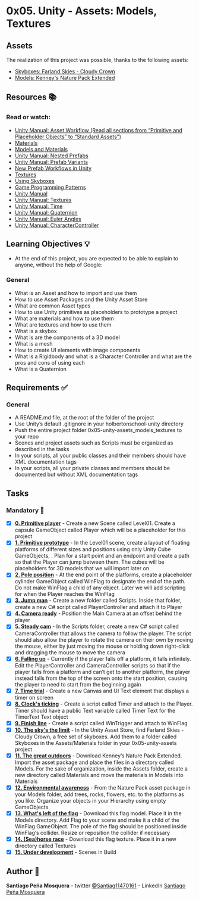 # 0x05. Unity - Assets: Models, Textures
## Assets
The realization of this project was possible, thanks to the following assets:
* [Skyboxes: Farland Skies - Cloudy Crown](https://assetstore.unity.com/packages/2d/textures-materials/sky/farland-skies-cloudy-crown-60004)
* [Models: Kenney's Nature Pack Extended](https://intranet.hbtn.io/rltoken/BYHZEB1i-sI1-GsnUpatbw)
## Resources :books:
### Read or watch:

* [Unity Manual: Asset Workflow (Read all sections from “Primitive and Placeholder Objects” to “Standard Assets”)]()
* [Materials]()
* [Models and Materials]()
* [Unity Manual: Nested Prefabs]()
* [Unity Manual: Prefab Variants]()
* [New Prefab Workflows in Unity]()
* [Textures]()
* [Using Skyboxes]()
* [Game Programming Patterns]()
* [Unity Manual]()
* [Unity Manual: Textures]()
* [Unity Manual: Time]()
* [Unity Manual: Quaternion]()
* [Unity Manual: Euler Angles]()
* [Unity Manual: CharacterController]()
## Learning Objectives :bulb:
* At the end of this project, you are expected to be able to explain to anyone, without the help of Google:

### General
* What is an Asset and how to import and use them
* How to use Asset Packages and the Unity Asset Store
* What are common Asset types
* How to use Unity primitives as placeholders to prototype a project
* What are materials and how to use them
* What are textures and how to use them
* What is a skybox
* What is are the components of a 3D model
* What is a mesh
* How to create UI elements with image components
* What is a Rigidbody and what is a Character Controller and what are the pros and cons of using each
* What is a Quaternion
## Requirements :white_check_mark:
### General
* A README.md file, at the root of the folder of the project
* Use Unity’s default .gitignore in your holbertonschool-unity directory
* Push the entire project folder 0x05-unity-assets_models_textures to your repo
* Scenes and project assets such as Scripts must be organized as described in the tasks
* In your scripts, all your public classes and their members should have XML documentation tags
* In your scripts, all your private classes and members should be documented but without XML documentation tags
## Tasks
### Mandatory :page_with_curl:
- [x] **[0. Primitive player](./Assets/Scenes/Level01.unity)** - Create a new Scene called Level01. Create a capsule GameObject called Player which will be a placeholder for this project
- [x] **[1. Primitive prototype](./Assets/Scenes/Level01.unity)** - In the Level01 scene, create a layout of floating platforms of different sizes and positions using only Unity Cube GameObjects, . Plan for a start point and an endpoint and create a path so that the Player can jump between them. The cubes will be placeholders for 3D models that we will import later on
- [x] **[2. Pole position](./Assets/Scenes/Level01.unity)** - At the end point of the platforms, create a placeholder cylinder GameObject called WinFlag to designate the end of the path. Do not make WinFlag a child of any object. Later we will add scripting for when the Player reaches the WinFlag
- [x] **[3. Jump man](./Assets/Scenes/Level01.unity)** - Create a new folder called Scripts. Inside that folder, create a new C# script called PlayerController and attach it to Player
- [x] **[4. Camera ready](./Assets/Scenes/Level01.unity)** - Position the Main Camera at an offset behind the player
- [x] **[5. Steady cam](./Assets/Scenes/Level01.unity)** - In the Scripts folder, create a new C# script called CameraController that allows the camera to follow the player. The script should also allow the player to rotate the camera on their own by moving the mouse, either by just moving the mouse or holding down right-click and dragging the mouse to move the camera
- [x] **[6. Falling up](./Assets/Scenes/Level01.unity)** - Currently if the player falls off a platform, it falls infinitely. Edit the PlayerController and CameraController scripts so that if the player falls from a platform and can’t get to another platform, the player instead falls from the top of the screen onto the start position, causing the player to need to start from the beginning again
- [x] **[7. Time trial](./Assets/Scenes/Level01.unity)** - Create a new Canvas and UI Text element that displays a timer on screen
- [x] **[8. Clock's ticking](./Assets/Scenes/Level01.unity)** - Create a script called Timer and attach to the Player. Timer should have a public Text variable called Timer Text for the TimerText Text object
- [x] **[9. Finish line](./Assets/Scenes/Level01.unity)** - Create a script called WinTrigger and attach to WinFlag
- [x] **[10. The sky's the limit](./Assets/Scenes/Level01.unity)** - In the Unity Asset Store, find Farland Skies - Cloudy Crown, a free set of skyboxes. Add them to a folder called Skyboxes in the Assets/Materials folder in your 0x05-unity-assets project
- [x] **[11. The great outdoors](./Assets/Scenes/Level01.unity)** - Download Kenney’s Nature Pack Extended. Import the asset package and place the files in a directory called Models. For the sake of organization, inside the Assets folder, create a new directory called Materials and move the materials in Models into Materials
- [x] **[12. Environmental awareness](./Assets/Scenes/Level01.unity)** - From the Nature Pack asset package in your Models folder, add trees, rocks, flowers, etc. to the platforms as you like. Organize your objects in your Hierarchy using empty GameObjects
- [x] **[13. What's left of the flag](./Assets/Scenes/Level01.unity)** - Download this flag model. Place it in the Models directory. Add Flag to your scene and make it a child of the WinFlag GameObject. The pole of the flag should be positioned inside WinFlag‘s collider. Resize or reposition the collider if necessary
- [x] **[14. (Sea)horse race](./Assets/Scenes/Level01.unity)** - Download this flag texture. Place it in a new directory called Textures
- [x] **[15. Under development](./Builds/)** - Scenes in Build
## Author :pencil:
**Santiago Peña Mosquera** - twitter [@Santiag11470161](https://twitter.com/Santiag11470161) - LinkedIn [Santiago Peña Mosquera](https://www.linkedin.com/in/santiago-pe%C3%B1a-mosquera-abaa20196/)
